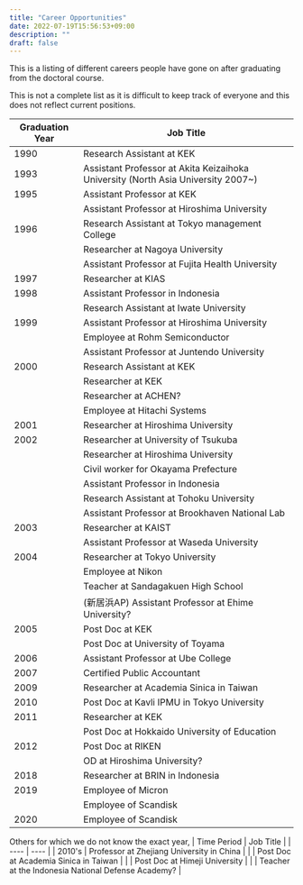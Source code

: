 ```yaml
---
title: "Career Opportunities"
date: 2022-07-19T15:56:53+09:00
description: ""
draft: false
---
```

<!--
NOTE:
Tilte is displayed as Topic title in Home page and Listing page.
Description is displayed as Short summary in Home page.
This area up to !--more-- is displayed as Summary in listing pages linked from sidebar items.
-->
This is a listing of different careers people have gone on after graduating from the doctoral course.
<!--more-->
This is not a complete list as it is difficult to keep track of everyone and this does not reflect current positions.

| Graduation Year | Job Title |
| ---- | ---- |
| 1990 | Research Assistant at KEK |
| 1993 | Assistant Professor at Akita Keizaihoka University (North Asia University 2007~) |
| 1995 | Assistant Professor at KEK |
| | Assistant Professor at Hiroshima University |
| 1996 | Research Assistant at Tokyo management College |
| | Researcher at Nagoya University |
| | Assistant Professor at Fujita Health University |
| 1997 | Researcher at KIAS |
| 1998 | Assistant Professor in Indonesia |
| | Research Assistant at Iwate University |
| 1999 | Assistant Professor at Hiroshima University |
| | Employee at Rohm Semiconductor |
| | Assistant Professor at Juntendo University |
| 2000 | Research Assistant at KEK |
| | Researcher at KEK |
| | Researcher at ACHEN? |
| | Employee at Hitachi Systems |
| 2001 | Researcher at Hiroshima University |
| 2002 | Researcher at University of Tsukuba |
| | Researcher at Hiroshima University |
| | Civil worker for Okayama Prefecture |
| | Assistant Professor in Indonesia |
| | Research Assistant at Tohoku University |
| | Assistant Professor at Brookhaven National Lab |
| 2003 | Researcher at KAIST |
| | Assistant Professor at Waseda University |
| 2004 | Researcher at Tokyo University |
| | Employee at Nikon |
| | Teacher at Sandagakuen High School |
| | (新居浜AP) Assistant Professor at Ehime University? |
| 2005 | Post Doc at KEK |
| | Post Doc at University of Toyama | 
| 2006 | Assistant Professor at Ube College |
| 2007 | Certified Public Accountant |
| 2009 | Researcher at Academia Sinica in Taiwan |
| 2010 | Post Doc at Kavli IPMU in Tokyo University |
| 2011 | Researcher at KEK |
| | Post Doc at Hokkaido University of Education |
| 2012 | Post Doc at RIKEN |
| | OD at Hiroshima University? |
| 2018 | Researcher at BRIN in Indonesia |
| 2019 | Employee of Micron |
| | Employee of Scandisk |
| 2020 | Employee of Scandisk |

Others for which we do not know the exact year,
| Time Period | Job Title |
| ---- | ---- |
| 2010's | Professor at Zhejiang University​ in China |
| | Post Doc at Academia Sinica in Taiwan |
| | Post Doc at Himeji University |
| | Teacher at the Indonesia National Defense Academy? |
